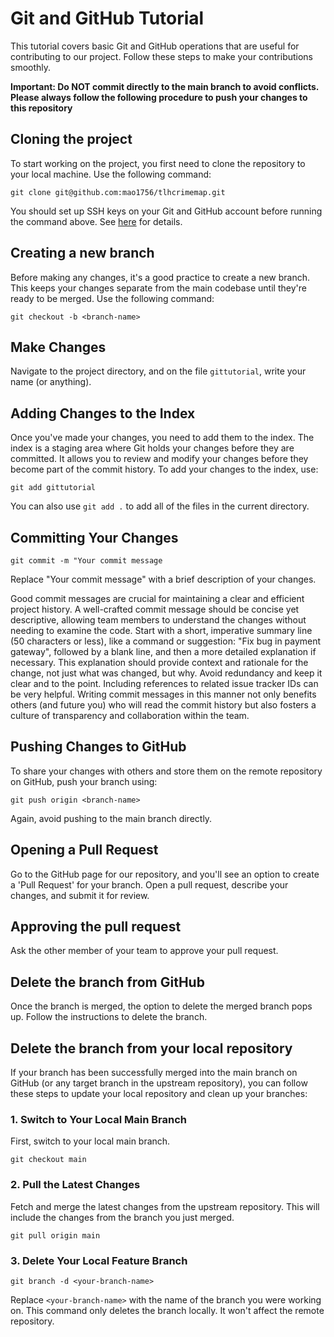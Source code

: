 # Git and GitHub Tutorial
This tutorial covers basic Git and GitHub operations that are useful for contributing to our project. Follow these steps to make your contributions smoothly.

**Important: Do NOT commit directly to the main branch to avoid conflicts. Please always follow the following procedure to push your changes to this repository**

## Cloning the project
To start working on the project, you first need to clone the repository to your local machine. Use the following command:

`git clone git@github.com:mao1756/tlhcrimemap.git`

You should set up SSH keys on your Git and GitHub account before running the command above. See [here](https://docs.github.com/en/authentication/connecting-to-github-with-ssh/adding-a-new-ssh-key-to-your-github-account) for details.

## Creating a new branch
Before making any changes, it's a good practice to create a new branch. This keeps your changes separate from the main codebase until they're ready to be merged. Use the following command:

`git checkout -b <branch-name>`

## Make Changes

Navigate to the project directory, and on the file `gittutorial`, write your name (or anything).

## Adding Changes to the Index

Once you've made your changes, you need to add them to the index. The index is a staging area where Git holds your changes before they are committed. It allows you to review and modify your changes before they become part of the commit history. To add your changes to the index, use:

`git add gittutorial`

You can also use `git add .` to add all of the files in the current directory.

## Committing Your Changes

`git commit -m "Your commit message`

Replace "Your commit message" with a brief description of your changes.

Good commit messages are crucial for maintaining a clear and efficient project history. A well-crafted commit message should be concise yet descriptive, allowing team members to understand the changes without needing to examine the code. Start with a short, imperative summary line (50 characters or less), like a command or suggestion: "Fix bug in payment gateway", followed by a blank line, and then a more detailed explanation if necessary. This explanation should provide context and rationale for the change, not just what was changed, but why. Avoid redundancy and keep it clear and to the point. Including references to related issue tracker IDs can be very helpful. Writing commit messages in this manner not only benefits others (and future you) who will read the commit history but also fosters a culture of transparency and collaboration within the team.

## Pushing Changes to GitHub
To share your changes with others and store them on the remote repository on GitHub, push your branch using:

`git push origin <branch-name>`

Again, avoid pushing to the main branch directly.

## Opening a Pull Request

Go to the GitHub page for our repository, and you'll see an option to create a 'Pull Request' for your branch. Open a pull request, describe your changes, and submit it for review.

## Approving the pull request

Ask the other member of your team to approve your pull request.

## Delete the branch from GitHub

Once the branch is merged, the option to delete the merged branch pops up. Follow the instructions to delete the branch.

## Delete the branch from your local repository

If your branch has been successfully merged into the main branch on GitHub (or any target branch in the upstream repository), you can follow these steps to update your local repository and clean up your branches:

### 1. Switch to Your Local Main Branch
First, switch to your local main branch.

`git checkout main`

### 2. Pull the Latest Changes

Fetch and merge the latest changes from the upstream repository. This will include the changes from the branch you just merged.

`git pull origin main`

### 3. Delete Your Local Feature Branch

`git branch -d <your-branch-name>`

Replace `<your-branch-name>` with the name of the branch you were working on. This command only deletes the branch locally. It won't affect the remote repository.
